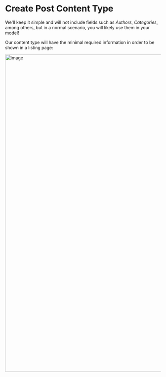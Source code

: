# Create Post Content Type

We'll keep it simple and will not include fields such as _Authors_, _Categories_, among others, but in a normal scenario, you will likely use them in your model!

Our content type will have the minimal required information in order to be shown in a listing page:

<img width="1027" alt="image" src="https://github.com/IgnacioNMiranda/guide-to-integrating-algolia-and-contentful-with-react-js/assets/38511917/a694e74c-83ea-44b1-9d19-af3d697c245f">
